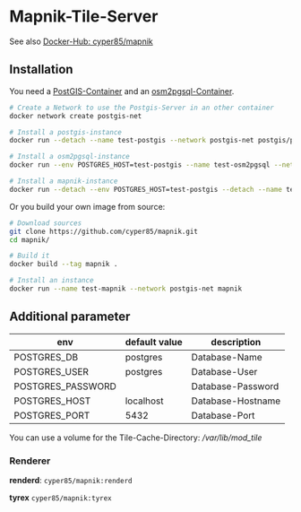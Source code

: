 # Mapnik-Tile-Server

See also [Docker-Hub: cyper85/mapnik](https://hub.docker.com/r/cyper85/mapnik)

## Installation
You need a [PostGIS-Container](https://github.com/postgis/docker-postgis) and an [osm2pgsql-Container](https://github.com/cyper85/osm2pgsql).

```bash
# Create a Network to use the Postgis-Server in an other container
docker network create postgis-net

# Install a postgis-instance
docker run --detach --name test-postgis --network postgis-net postgis/postgis

# Install a osm2pgsql-instance
docker run --env POSTGRES_HOST=test-postgis --name test-osm2pgsql --network postgis-net cyper85/osm2pgsql

# Install a mapnik-instance
docker run --detach --env POSTGRES_HOST=test-postgis --detach --name test-mapnik --network postgis-net --port 80:80 cyper85/mapnik
```

Or you build your own image from source:

```bash
# Download sources
git clone https://github.com/cyper85/mapnik.git
cd mapnik/

# Build it
docker build --tag mapnik .

# Install an instance
docker run --name test-mapnik --network postgis-net mapnik
```

## Additional parameter

env | default value | description 
------------ | ------------- | -------------
POSTGRES_DB | postgres | Database-Name
POSTGRES_USER | postgres | Database-User
POSTGRES_PASSWORD |  | Database-Password
POSTGRES_HOST | localhost | Database-Hostname
POSTGRES_PORT | 5432 | Database-Port

You can use a volume for the Tile-Cache-Directory: */var/lib/mod_tile*

### Renderer
**renderd**:
```cyper85/mapnik:renderd```

**tyrex**
```cyper85/mapnik:tyrex```